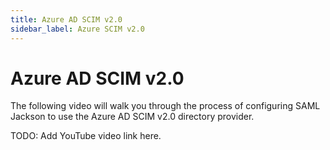 ```yaml
---
title: Azure AD SCIM v2.0
sidebar_label: Azure SCIM v2.0
---
```


# Azure AD SCIM v2.0

The following video will walk you through the process of configuring SAML Jackson to use the Azure AD SCIM v2.0 directory provider.

TODO: Add YouTube video link here.
